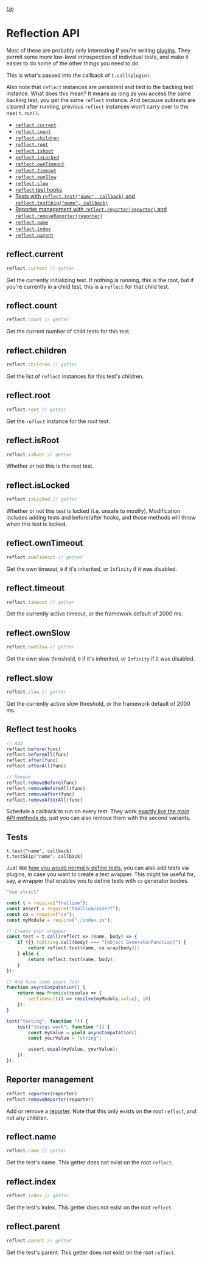 *[Up](../api.md)*

# Reflection API

Most of these are probably only interesting if you're writing [plugins](./plugins.md). They permit some more low-level introspection of individual tests, and make it easier to do some of the other things you need to do.

This is what's passed into the callback of `t.call(plugin)`.

Also note that `reflect` instances are persistent and tied to the backing test instance. What does this mean? It means as long as you access the same backing test, you get the same `reflect` instance. And because subtests are cleared after running, previous `reflect` instances won't carry over to the next `t.run()`.

- [`reflect.current`](#current)
- [`reflect.count`](#count)
- [`reflect.children`](#children)
- [`reflect.root`](#root)
- [`reflect.isRoot`](#isroot)
- [`reflect.isLocked`](#islocked)
- [`reflect.ownTimeout`](#owntimeout)
- [`reflect.timeout`](#timeout)
- [`reflect.ownSlow`](#ownslow)
- [`reflect.slow`](#slow)
- [`reflect` test hooks](#test-hooks)
- [Tests with `reflect.test("name", callback)` and `reflect.testSkip("name", callback)`](#tests)
- [Reporter management with `reflect.reporter(reporter)` and `reflect.removeReporter(reporter)`](#reporters)
- [`reflect.name`](#name)
- [`reflect.index`](#index)
- [`reflect.parent`](#parent)

<a id="current"></a>
## reflect.current

```js
reflect.current // getter
```

Get the currently initializing test. If nothing is running, this is the root, but if you're currently in a child test, this is a `reflect` for that child test.

<a id="count"></a>
## reflect.count

```js
reflect.count // getter
```

Get the current number of child tests for this test.

<a id="children"></a>
## reflect.children

```js
reflect.children // getter
```

Get the list of `reflect` instances for this test's children.

<a id="root"></a>
## reflect.root

```js
reflect.root // getter
```

Get the `reflect` instance for the root test.

<a id="isroot"></a>
## reflect.isRoot

```js
reflect.isRoot // getter
```

Whether or not this is the root test.

<a id="islocked"></a>
## reflect.isLocked

```js
reflect.isLocked // getter
```

Whether or not this test is locked (i.e. unsafe to modify). Modification includes adding tests and before/after hooks, and those methods will throw when this test is locked.

<a id="owntimeout"></a>
## reflect.ownTimeout

```js
reflect.ownTimeout // getter
```

Get the own timeout, `0` if it's inherited, or `Infinity` if it was disabled.

<a id="timeout"></a>
## reflect.timeout

```js
reflect.timeout // getter
```

Get the currently active timeout, or the framework default of 2000 ms.

<a id="ownslow"></a>
## reflect.ownSlow

```js
reflect.ownSlow // getter
```

Get the own slow threshold, `0` if it's inherited, or `Infinity` if it was disabled.

<a id="slow"></a>
## reflect.slow

```js
reflect.slow // getter
```

Get the currently active slow threshold, or the framework default of 2000 ms.

<a id="test-hooks"></a>
## Reflect test hooks

```js
// Add
reflect.before(func)
reflect.beforeAll(func)
reflect.after(func)
reflect.afterAll(func)

// Remove
reflect.removeBefore(func)
reflect.removeBeforeAll(func)
reflect.removeAfter(func)
reflect.removeAfterAll(func)
```

Schedule a callback to run on every test. They work [exactly like the main API methods do](./thallium.md#test-hooks), just you can also remove them with the second variants.

<a id="tests"></a>
## Tests

```
t.test("name", callback)
t.testSkip("name", callback)
```

Just like [how you would normally define tests](./thallium.md#tests), you can also add tests via plugins, in case you want to create a test wrapper. This might be useful for, say, a wrapper that enables you to define tests with `co` generator bodies.

```js
"use strict"

const t = require("thallium");
const assert = require("thallium/assert");
const co = require("co");
const myModule = require("./index.js");

// Create your wrapper
const test = t.call(reflect => (name, body) => {
    if ({}.toString.call(body) === "[object GeneratorFunction]") {
        return reflect.test(name, co.wrap(body));
    } else {
        return reflect.test(name, body);
    }
});

// And have some async fun!
function asyncComputation() {
    return new Promise(resolve => {
        setTimeout(() => resolve(myModule.value), 10)
    });
}

test("testing", function *() {
    test("things work", function *() {
        const myValue = yield asyncComputation()
        const yourValue = "string";

        assert.equal(myValue, yourValue);
    });
});
```

<a id="reporters"></a>
## Reporter management

```js
reflect.reporter(reporter)
reflect.removeReporter(reporter)
```

Add or remove a [reporter](../reporters.md). Note that this only exists on the root `reflect`, and not any children.

<a id="name"></a>
## reflect.name

```js
reflect.name // getter
```

Get the test's name. This getter does not exist on the root `reflect`.

<a id="index"></a>
## reflect.index

```js
reflect.index // getter
```

Get the test's index. This getter does not exist on the root `reflect`.

<a id="parent"></a>
## reflect.parent

```js
reflect.parent // getter
```

Get the test's parent. This getter does not exist on the root `reflect`.
